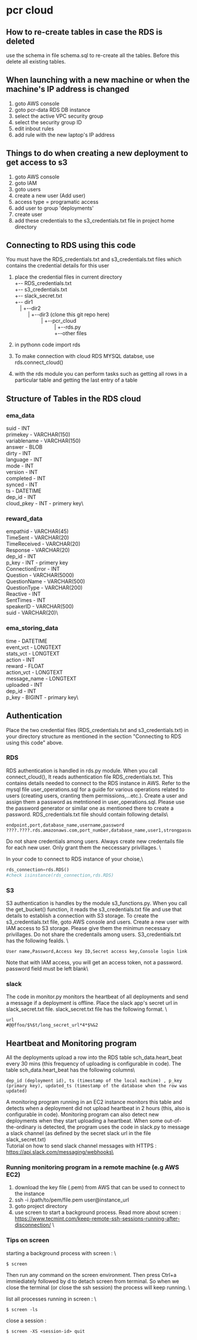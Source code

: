 # pcr cloud

## How to re-create tables in case the RDS is deleted
use the schema in file schema.sql to re-create all the tables. 
Before this delete all existing tables. 

## When launching with a new machine or when the machine's IP address is changed
1. goto AWS console
2. goto pcr-data RDS DB instance
3. select the active VPC security group
4. select the security group ID
5. edit inbout rules
6. add rule with the new laptop's IP address

## Things to do when creating a new deployment to get access to s3
1. goto AWS console
2. goto IAM
3. goto users
4. create a new user (Add user)
5. access type = programatic access
6. add user to group 'deployments'
7. create user
8. add these credentials to the s3_credentials.txt file in project home directory


## Connecting to RDS using this code
You must have the RDS_credentials.txt and s3_credentials.txt files which contains the credential details for this user  
1. place the credential files in current directory  
+-- RDS_credentials.txt\
+-- s3_credentials.txt\
+-- slack_secret.txt\
+-- dir1\
&emsp;|   +--dir2\
&emsp; &emsp; |   +--dir3 (clone this git repo here)\
&emsp; &emsp; &emsp; &emsp; |  +--pcr_cloud\
&emsp; &emsp; &emsp; &emsp; &emsp; &emsp; |  +--rds.py\
&emsp; &emsp; &emsp; &emsp; &emsp; &emsp; +--other files  
              
2. in pythonn code import rds
3. To make connection with cloud RDS MYSQL databse, use 
rds.connect_cloud()
4. with the rds module you can perform tasks such as getting all rows in a particular table and getting the last entry of a table


## Structure of Tables in the RDS cloud
### ema_data
suid - INT\
primekey - VARCHAR(150)\
variablename - VARCHAR(150)\
answer - BLOB\
dirty - INT\
language - INT\
mode - INT\
version - INT\
completed - INT\
synced - INT\
ts - DATETIME\
dep_id - INT\
cloud_pkey - INT - primery key\

### reward_data
empathid - VARCHAR(45)\
TimeSent - VARCHAR(20)\
TimeReceived - VARCHAR(20)\
Response - VARCHAR(20)\
dep_id - INT\
p_key - INT - primery key\
ConnectionError - INT\
Question - VARCHAR(5000)\
QuestionName - VARCHAR(500)\
QuestionType - VARCHAR(200)\
Reactive - INT\
SentTimes - INT\
speakerID - VARCHAR(500)\
suid - VARCHAR(20)\

### ema_storing_data
time - DATETIME\
event_vct - LONGTEXT\
stats_vct - LONGTEXT\
action - INT\
reward - FLOAT\
action_vct - LONGTEXT\
message_name - LONGTEXT\
uploaded - INT\
dep_id - INT\
p_key - BIGINT - primary key\


## Authentication
Place the two credential files (RDS_credentials.txt and s3_credentials.txt) in your directory structure as mentioned in the section "Connecting to RDS using this code" above.  
### RDS
RDS authentication is handled in rds.py module. When you call connect_cloud(), It reads authentication file RDS_credentials.txt.
This contains details needed to connect to the RDS instance in AWS. Refer to the mysql file user_operations.sql for a guide for various operations related to users (creating users, cranting them permissions,...etc.). Create a user and assign them a password as metntioned in user_operations.sql. Please use the password generator or similar one as mentioned there to create a password. RDS_credentials.txt file should contain following details\
```
endpoint,port,database_name,username,password
????.????.rds.amazonaws.com,port_number,database_name,user1,strongpassword1234
```

Do not share credentials among users. Always create new credentails file for each new user. Only grant them the neccessary privillages. \

In your code to connect to RDS instance of your choise,\
```python
rds_connection=rds.RDS() 
#check isinstance(rds_connection,rds.RDS)
```

### S3
S3 authentication is handles by the module s3_functions.py. When you call the get_bucket() function, it reads the s3_credentials.txt file and use that details to 
establish a connection with S3 storage. To create the s3_credentials.txt file, goto AWS console and users. Create a new user with IAM access to S3 storage. 
Please give them the minimun necessary privillages. Do not share the credentails among users. S3_credentials.txt has the following fealds. \
```
User name,Password,Access key ID,Secret access key,Console login link
```
Note that with IAM access, you will get an access token, not a password. password field must be left blank\

### slack
The code in monitor.py monitors the heartbeat of all deployments and send a message if a deployment is offline. Place the slack app's secret url 
in slack_secret.txt file. slack_secret.txt file has the following format. \
```
url
#@@ffoo/$%$t/long_secret_url*4*$%&2
```

## Heartbeat and Monitoring program
All the deployments upload a row into the RDS table sch_data.heart_beat every 30 mins (this frequency of uploading is configurable in code).
The table sch_data.heart_beat has the following columns\
```
dep_id (deployment id), ts (timestamp of the local machine) , p_key (primary key), updated_ts (timestamp of the database when the row was updated)

```
A monitoring program running in an EC2 instance monitors this table and detects when a deployment did not upload heartbeat in 2 hours (this, also is configurable in code). Monitoring program can also detect new deployments when they start uploading a heartbeat. When some out-of-the-ordinary is detected, the program uses the code in slack.py to message a slack channel (as defined by the secret slack url in the file slack_secret.txt)\
Tutorial on how to send slack channel messages with HTTPS : \
https://api.slack.com/messaging/webhooks\

### Running monitoring program in a remote machine (e.g AWS EC2)
1. download the key file (.pem) from AWS that can be used to connect to the instance
2. ssh -i /path/to/pem/file.pem user@instance_url
3. goto project directory
4. use screen to start a background process. Read more about screen : \
https://www.tecmint.com/keep-remote-ssh-sessions-running-after-disconnection/ \

### Tips on screen 
starting a background process with screen : \
```
$ screen
```
Then run any command on the screen environment. Then press Ctrl+a immiediately followed by d to detach screen from terminal. 
So when we close the terminal (or close the ssh session) the process will keep running. \

list all processes running in screen  : \
```
$ screen -ls
```
close a session :  
```
$ screen -XS <session-id> quit
```










